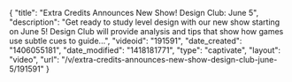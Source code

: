 {
    "title": "Extra Credits Announces New Show! Design Club: June 5",
    "description": "Get ready to study level design with our new show starting on June 5! Design Club will provide analysis and tips that show how games use subtle cues to guide...",
    "videoid": "191591",
    "date_created": "1406055181",
    "date_modified": "1418181771",
    "type": "captivate",
    "layout": "video",
    "url": "\/v\/extra-credits-announces-new-show-design-club-june-5\/191591"
}